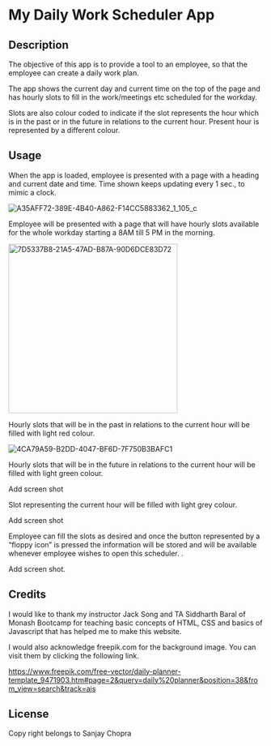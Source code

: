 # My Daily Work Scheduler App


## Description

The objective of this app is to provide a tool to an employee, so that the employee can create a daily work plan.

The app shows the current day and current time on the top of the page and has hourly slots to fill in the work/meetings etc scheduled for the workday.

Slots are also colour coded to indicate if the slot represents the hour which is in the past or in the future in relations to the current hour. Present hour is represented by a different colour.



## Usage

When the app is loaded, employee is presented with a page with a heading and current date and time. Time shown keeps updating every 1 sec., to mimic a clock.

![A35AFF72-389E-4B40-A862-F14CC5883362_1_105_c](https://user-images.githubusercontent.com/105487471/227089602-cf7ec09d-b1b3-431a-9076-0f6332fb0904.jpeg)

Employee will be presented with a page that will have hourly slots available for the whole workday starting a 8AM till 5 PM in the morning.

<img width="334" alt="7D5337B8-21A5-47AD-B87A-90D6DCE83D72" src="https://user-images.githubusercontent.com/105487471/227089744-60dfafe5-d238-429a-9ef9-0b6136786735.png">


Hourly slots that will be in the past in relations to the current hour will be filled with light red colour.

![4CA79A59-B2DD-4047-BF6D-7F750B3BAFC1](https://user-images.githubusercontent.com/105487471/227090111-ed2f61dc-e5c1-4371-96bd-e3a7ec1559ca.jpeg)

Hourly slots that will be in the future in relations to the current hour will be filled with light green colour.

Add screen shot

Slot representing the current hour will be filled with light grey colour.

Add screen shot

Employee can fill the slots as desired and once the button represented by a “floppy icon” is pressed the information will be stored and will be available whenever employee wishes to open this scheduler.
. 

Add screen shot.


## Credits

I would like to thank my instructor Jack Song  and TA Siddharth Baral of Monash Bootcamp for teaching basic concepts of HTML, CSS  and basics of Javascript that has helped me to make this website.

I would also acknowledge freepik.com for the background image. You can visit them by clicking the following link.

https://www.freepik.com/free-vector/daily-planner-template_9471903.htm#page=2&query=daily%20planner&position=38&from_view=search&track=ais


## License

Copy right belongs to Sanjay Chopra

